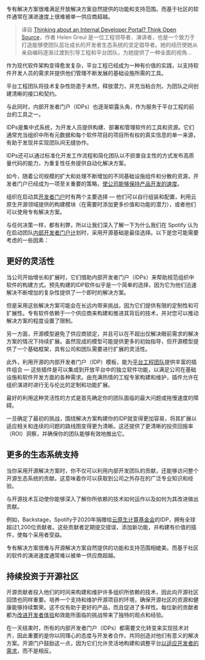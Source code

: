 <!--
title: 考虑开源内部开发者门户
cover: https://cdn.thenewstack.io/media/2023/12/16ed3324-portal-4743045_1280-1024x576.jpg
-->

专有解决方案很难满足开放解决方案自然提供的功能和支持范围。而基于社区的软件通常在演进速度上很难被单一供应商超越。

> 译自 [Thinking about an Internal Developer Portal? Think Open Source](https://thenewstack.io/thinking-about-an-internal-developer-portal-think-open-source/)，作者 Helen Greul 是一位工程领导者、演讲者，也是一个致力于打造能够使团队茁壮成长的开发者生态系统的坚定倡导者。她的经历使她从亲自编码逐渐过渡到引导工程和平台团队，为她提供了一种全面的视角...

作为现代软件架构变得愈发复杂，平台工程已经成为一种有价值的实践，以支持软件开发人员的需求并提供他们管理不断发展的基础设施所需的工具。

平台工程团队将技术复杂性防患于未然，释放潜力，并充当粘合剂，为团队之间创建清晰的接口和契约。

与此同时，内部开发者门户（IDPs）也逐渐崭露头角，作为服务于平台工程的前台的工具之一。

IDPs是集中式系统，为开发人员提供构建、部署和管理软件的工具和资源。它们通常充当组织中所有元数据和每个软件项目的项目所有权的真实信息的单一来源，有助于发现并实现团队间无缝协作。

IDPs还可以通过标准化开发工作流程和简化团队以不损害自主性的方式发布高质量代码的能力，为重复性任务提供自动化解决方案。

如今，随着公司规模的扩大和处理不断增加的不同基础设施组件和分散的资源，开发者门户已经成为一项至关重要的策略，[使公司能够保持产品开发的速度](https://thenewstack.io/software-delivery-enablement-not-developer-productivity/)。

组织在启动其[开发者门户](https://thenewstack.io/enabling-devops-control-for-those-who-need-it-most-developers/)时有两个主要选择 — 他们可以自行组装和配置，利用云原生开源领域提供的构建模块（在需要时添加更多价值和功能的潜力），或者他们可以使用专有解决方案。

与任何决策一样，都有利弊，所以让我们深入了解一下为什么我们在 Spotify 认为在启动团队[内部开发者门户计](https://thenewstack.io/use-your-internal-developer-portal-to-drive-better-appsec/)划时，采用开源基础是最佳选择。以下是您可能需要考虑的一些因素：

## 更好的灵活性

当公司开始增长和扩展时，它们借助内部开发者门户（IDPs）来帮助规范组织中软件的构建方式。预先构建的IDP软件似乎是一个简单的选择，因为它为他们迅速解决不断增加的复杂性提供了一个即时的解决方案。

但是采用这些解决方案可能会在长远内带来挑战，因为它们提供有限的定制性和可扩展性。专有软件依赖于一个供应商来构建和推进其背后的技术，并对您可以推动解决方案的程度设置了限制。

另一方面，开源模型避免了供应商锁定，并且可以在不超出仅解决眼前需求的解决方案的情况下持续扩展。虽然现成的模型可能提供更多的初始指导，但开源模型提供了一个基础框架，具有公司和团队需要进行扩展的灵活性。

此外，利用开源的内部开发者门户（IDP）模板，能为[平台工程团队](https://thenewstack.io/how-to-be-an-effective-platform-engineering-team/)提供丰富的插件组合 — 这些插件是可以集成到开放平台中的独立软件功能，以满足公司在基础设施和软件开发方面的各种需求。由充满热情的工程专家构建和维护，插件允许在组织演进时进行无与伦比的定制和功能扩展。

最好的利用这种灵活性的方式是首先确定你的团队面临的最大问题或拖慢速度的障碍。

一旦确定了最初的挑战，围绕解决方案构建你的IDP就变得更加容易，将其扩展以适应相关和连续的问题的路线图变得更为清晰。这还提供了更清晰的投资回报率（ROI）洞察，并确保你的团队能够有效地推出它。

## 更多的生态系统支持

当你采用开源解决方案时，你不仅可以利用内部开发团队的贡献，还能够访问整个开源生态系统的贡献。这意味着你可以获取到公司之外存在的广泛专业知识和经验。

与开源技术互动使你能够深入了解你所依赖的技术如何运作以及如何为其改进做出贡献。

例如，Backstage，Spotify于2020年捐赠给[云原生计算基金会](https://cncf.io/?utm_content=inline-mention)的IDP，拥有全球超过1,200位贡献者。这些贡献者定期提交错误，添加新功能，并构建有价值的插件，使每个采用者受益。

专有解决方案很难与开源解决方案自然提供的功能和支持范围相媲美。而基于社区的软件的演进速度通常难以被单一供应商超越。

## 持续投资于开源社区

开源贡献者投入他们的时间来构建和维护许多组织所依赖的技术，因此向开源社区回馈也同样重要。培养一个支持和维护开源项目的环境，确保开源社区的资源和健康能够持续繁荣。这不仅有助于更好的产品，而且促进了多样性。每位新的贡献者都为[改进开发者体验](https://thenewstack.io/how-ing-cut-time-to-market-via-a-better-developer-experience/)和效能所面临的挑战带来了独特的观点和经验。

在一天结束时，所有的内部开发者门户（IDPs）都需要文化转变来实现技术对齐，因此重要的是你以同理心的态度与开发者合作，共同创造对他们有意义的解决方案。开源门户鼓励这一点，因为它们允许灵活地构建和调整平台[以适应开发者的需求](https://thenewstack.io/mvp-or-tvp-why-your-internal-developer-platform-needs-both/)，而不是相反。
